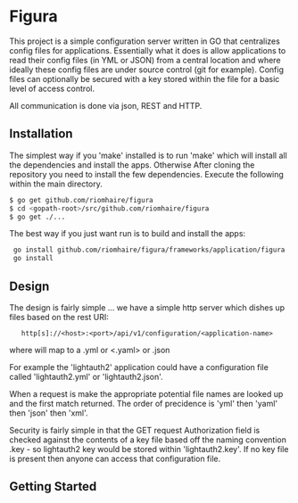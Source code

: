 # Figura

This project is a simple configuration server written in GO that centralizes config files for applications. Essentially what it does is allow applications to read their config files (in YML or JSON) from a central location and where ideally these config files are under source control (git for example). Config files can optionally be secured with a key stored within the file for a basic level of access control. 

All communication is done via json, REST and HTTP.


## Installation

The simplest way if you 'make' installed is to run 'make' which will install all the dependencies and install the apps. Otherwise After cloning the repository you need to install the few dependencies. Execute the following within the main directory.

```bash
$ go get github.com/riomhaire/figura
$ cd <gopath-root>/src/github.com/riomhaire/figura
$ go get ./...
```

The best way if you just want run is to build and install the apps:

```bash
 go install github.com/riomhaire/figura/frameworks/application/figura
 go install 
```

## Design

The design is fairly simple ... we have a simple http server which dishes up files based on the rest URI:

```
   http[s]://<host>:<port>/api/v1/configuration/<application-name>
```

where <application-name> will map to a <application-name>.yml or <<application-name>.yaml> or <application-name>.json

For example the 'lightauth2' application could have a configuration file called 'lightauth2.yml' or 'lightauth2.json'.

When a request is make the appropriate potential file names are looked up and the first match returned. The order of precidence is 'yml' then 'yaml' then 'json' then 'xml'.

Security is fairly simple in that the GET request Authorization field is checked against the contents of a key file based off the naming convention <application-name>.key - so lightauth2 key would be stored within 'lightauth2.key'. If no key file is present then anyone can access that configuration file.
 

## Getting Started

